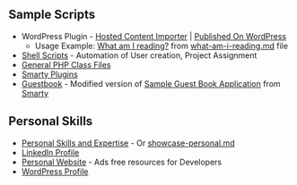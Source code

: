 ## Sample Scripts

 * WordPress Plugin - [Hosted Content Importer](https://github.com/bimalpoudel/hosted-content-importer) | [Published On WordPress](https://wordpress.org/plugins/hosted-content-importer/)
    - Usage Example: [What am I reading?](http://bimal.org.np/blog/what-am-i-reading/) from [what-am-i-reading.md](what-am-i-reading.md) file
 * [Shell Scripts](https://github.com/bimalpoudel/automa/tree/master/crossover) - Automation of User creation, Project Assignment
 * [General PHP Class Files](https://github.com/bimalpoudel/backend/blob/master/library/common/)
 * [Smarty Plugins](https://github.com/bimalpoudel/backend/tree/master/library/plugins)
 * [Guestbook](https://github.com/bimalpoudel/sampleapp) - Modified version of [Sample Guest Book Application](http://www.smarty.net/sampleapp1) from [Smarty](https://github.com/smarty-php/smarty)


## Personal Skills

 * [Personal Skills and Expertise](http://bimal.org.np/blog/knowledge-skills-and-expertise/) - Or [showcase-personal.md](showcase-personal.md)
 * [LinkedIn Profile](https://www.linkedin.com/in/bimalpoudel)
 * [Personal Website](http://bimal.org.np/) - Ads free resources for Developers
 * [WordPress Profile](https://profiles.wordpress.org/pbimal/)


<!--

## Published at

 * [LinkedIn](https://www.linkedin.com/in/bimalpoudel)
 * [bimal.org.np](http://bimal.org.np/blog/showcase-and-work-samples/)

-->
